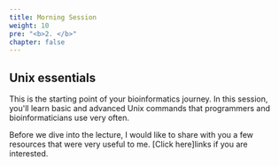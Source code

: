 ```yaml
---
title: Morning Session
weight: 10
pre: "<b>2. </b>"
chapter: false
---
```


## Unix essentials

This is the starting point of your bioinformatics journey. In this session, you'll learn basic and advanced Unix commands that programmers and bioinformaticians use very often. 

Before we dive into the lecture, I would like to share with you a few resources that were very useful to me. [Click here]links if you are interested. 